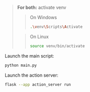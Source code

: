 
> **For both:** activate venv
> > On Windows
> > ```bash
> > .\venv\Scripts\Activate
> > ```
> 
> > On Linux
> > ```bash
> > source venv/bin/activate
> > ```

Launch the main script:

```bash
python main.py
```

Launch the action server:
```bash
flask --app action_server run
```